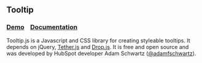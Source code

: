 ## Tooltip

### [Demo](http://github.hubspot.com/tooltip/docs/welcome) &nbsp;&nbsp; [Documentation](http://github.hubspot.com/tooltip)

Tooltip.js is a Javascript and CSS library for creating styleable tooltips.
It depends on jQuery, [Tether.js](https://github.com/HubSpot/tether) and [Drop.js](https://github.com/HubSpot/drop).
It is free and open source and was developed by HubSpot developer Adam Schwartz ([@adamfschwartz](github.com/adamschwartz)).
